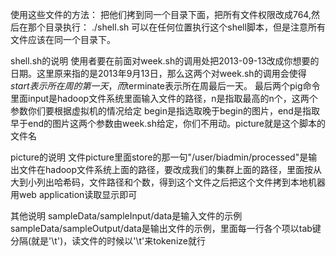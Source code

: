 使用这些文件的方法： 把他们拷到同一个目录下面，把所有文件权限改成764,然后在那个目录执行：
./shell.sh
可以在任何位置执行这个shell脚本，但是注意所有文件应该在同一个目录下。


shell.sh的说明
使用者要在前面对week.sh的调用处把2013-09-13改成你想要的日期。这里原来指的是2013年9月13日，那么这两个对week.sh的调用会使得$start表示所在周的第一天，而$terminate表示所在周最后一天。
最后两个pig命令里面input是hadoop文件系统里面输入文件的路径，n是指取最高的n个，这两个参数你们要根据虚拟机的情况给定 begin是指选取晚于begin的图片，end是指取早于end的图片这两个参数由week.sh给定，你们不用动。picture就是这个脚本的文件名


picture的说明
文件picture里面store的那一句"/user/biadmin/processed"是输出文件在hadoop文件系统上面的路径，要改成我们的集群上面的路径，里面按从大到小列出哈希码，文件路径和个数，得到这个文件之后把这个文件拷到本地机器用web application读取显示即可

其他说明
sampleData/sampleInput/data是输入文件的示例
sampleData/sampleOutput/data是输出文件的示例，里面每一行各个项以tab键分隔(就是'\t')，读文件的时候以'\t'来tokenize就行
